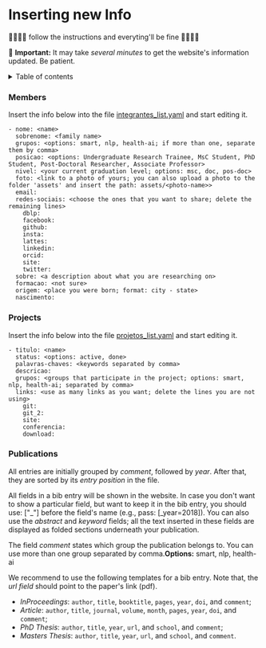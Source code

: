 # Inserting new Info 

👩‍💻👨‍💻 follow the instructions and everyting'll be fine 👩‍💻👨‍💻

📢 **Important:** It may take *several minutes* to get the website's information updated. Be patient.

<details>
  <summary>Table of contents</summary>

---
- [Members](#members)
- [Projects](#projects)
- [Publications](#publications)
---

</details>


### **Members**
Insert the info below into the file [integrantes_list.yaml](_data/integrantes_list.yaml) and start editing it. 

```
- nome: <name>
  sobrenome: <family name>
  grupos: <options: smart, nlp, health-ai; if more than one, separate them by comma>
  posicao: <options: Undergraduate Research Trainee, MsC Student, PhD Student, Post-Doctoral Researcher, Associate Professor> 
  nivel: <your current graduation level; options: msc, doc, pos-doc> 
  foto: <link to a photo of yours; you can also upload a photo to the folder 'assets' and insert the path: assets/<photo-name>>
  email: 
  redes-sociais: <choose the ones that you want to share; delete the remaining lines>
    dblp:
    facebook: 
    github:
    insta: 
    lattes: 
    linkedin:    
    orcid:
    site: 
    twitter:
  sobre: <a description about what you are researching on>
  formacao: <not sure>
  origem: <place you were born; format: city - state>
  nascimento: 
```

### **Projects**
  
Insert the info below into the file [projetos_list.yaml](_data/projetos_list.yaml) and start editing it. 
  
```
- titulo: <name> 
  status: <options: active, done>
  palavras-chaves: <keywords separated by comma>
  descricao: 
  grupos: <groups that participate in the project; options: smart, nlp, health-ai; separated by comma>
  links: <use as many links as you want; delete the lines you are not using>
    git: 
    git_2:
    site:
    conferencia:
    download:
```
  
### **Publications**
  
All entries are initially grouped by *comment*, followed by *year*. After that, they are sorted by its *entry position* in the file. 

All fields in a bib entry will be shown in the website. In case you don't want to show a particular field, but want to keep it in the bib entry, you should use: ["_"] before the field's name (e.g., pass: [_year=2018]). You can also use the _abstract_ and _keyword_ fields; all the text inserted in these fields are displayed as folded sections underneath your publication.  

The field *comment* states which group the publication belongs to. You can use more than one group separated by comma.**Options:** smart, nlp, health-ai

We recommend to use the following templates for a bib entry. Note that, the _url field_ should point to the paper's link (pdf). 

* *InProceedings*: ``author``, ``title``, ``booktitle``, ``pages``, ``year``, ``doi``, and ``comment``;
* *Article*: ``author``, ``title``, ``journal``, ``volume``, ``month``, ``pages``, ``year``, ``doi``, and ``comment``;
* *PhD Thesis*: ``author``, ``title``, ``year``, ``url``, and ``school``, and ``comment``;
* *Masters Thesis*: ``author``, ``title``, ``year``, ``url``, and ``school``, and ``comment``.
